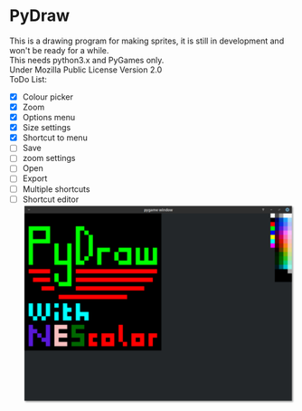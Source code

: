 # PyDraw
This is a drawing program for making sprites, it is still in development and won't be ready for a while.
<br/>
This needs python3.x and PyGames only.<br/>
Under Mozilla Public License Version 2.0<br/>
ToDo List:
- [x] Colour picker
- [x] Zoom
- [x] Options menu
- [x] Size settings
- [x] Shortcut to menu
- [ ] Save
- [ ] zoom settings
- [ ] Open
- [ ] Export
- [ ] Multiple shortcuts
- [ ] Shortcut editor
![alt text](img3.png)
